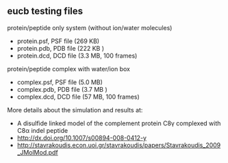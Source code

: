 ## eucb testing files

protein/peptide only system (without ion/water molecules)
* protein.psf, PSF file (269 KB)
* protein.pdb, PDB file (222 KB )
* protein.dcd, DCD file (3.3 MB, 100 frames)

protein/peptide complex with water/ion box
* complex.psf, PSF file (5.0 MB)
* complex.pdb, PDB file (3.7 MB )
* complex.dcd, DCD file (57 MB, 100 frames)

More details about the simulation and results at:
* A disulfide linked model of the complement protein C8γ complexed with C8α indel peptide 
* http://dx.doi.org/10.1007/s00894-008-0412-y
* http://stavrakoudis.econ.uoi.gr/stavrakoudis/papers/Stavrakoudis_2009_JMolMod.pdf

